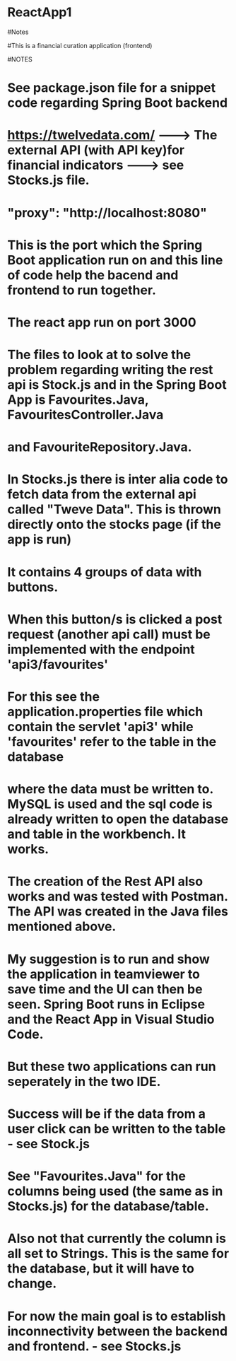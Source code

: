 # ReactApp1

#Notes

#This is a financial curation application (frontend)

#NOTES

# See package.json file for a snippet code regarding Spring Boot backend
# https://twelvedata.com/ ---> The external API (with API key)for financial indicators ---> see Stocks.js file.
# "proxy": "http://localhost:8080"
# This is the port which the Spring Boot application run on and this line of code help the bacend and frontend to run together.
# The react app run on port 3000
# The files to look at to solve the problem regarding writing the rest api is Stock.js and in the Spring Boot App is Favourites.Java, FavouritesController.Java 
# and FavouriteRepository.Java.

# In Stocks.js there is inter alia code to fetch data from the external api called "Tweve Data". This is thrown directly onto the stocks page (if the app is run)
# It contains 4 groups of data with buttons.
# When this button/s is clicked a post request (another api call) must be implemented with the endpoint 'api3/favourites'
# For this see the application.properties file which contain the servlet 'api3' while 'favourites' refer to the table in the database
# where the data must be written to. MySQL is used and the sql code is already written to open the database and table in the workbench. It works.
# The creation of the Rest API also works and was tested with Postman. The API was created in the Java files mentioned above.
# My suggestion is to run and show the application in teamviewer to save time and the UI can then be seen. Spring Boot runs in Eclipse and the React App in Visual Studio Code.
# But these two applications can run seperately in the two IDE.
# Success will be if the data from a user click can be written to the table - see Stock.js
# See "Favourites.Java" for the columns being used (the same as in Stocks.js) for the database/table.
# Also not that currently the column is all set to Strings. This is the same for the database, but it will have to change.
# For now the main goal is to establish inconnectivity between the backend and frontend. - see Stocks.js



